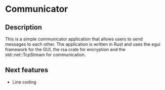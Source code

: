 # Communicator

## Description

This is a simple communicator application that allows users to send messages to each other. The application is written in Rust and uses the egui framework for the GUI, the rsa crate for encryption and the std::net::TcpStream for communication.

## Next features

- Line coding

